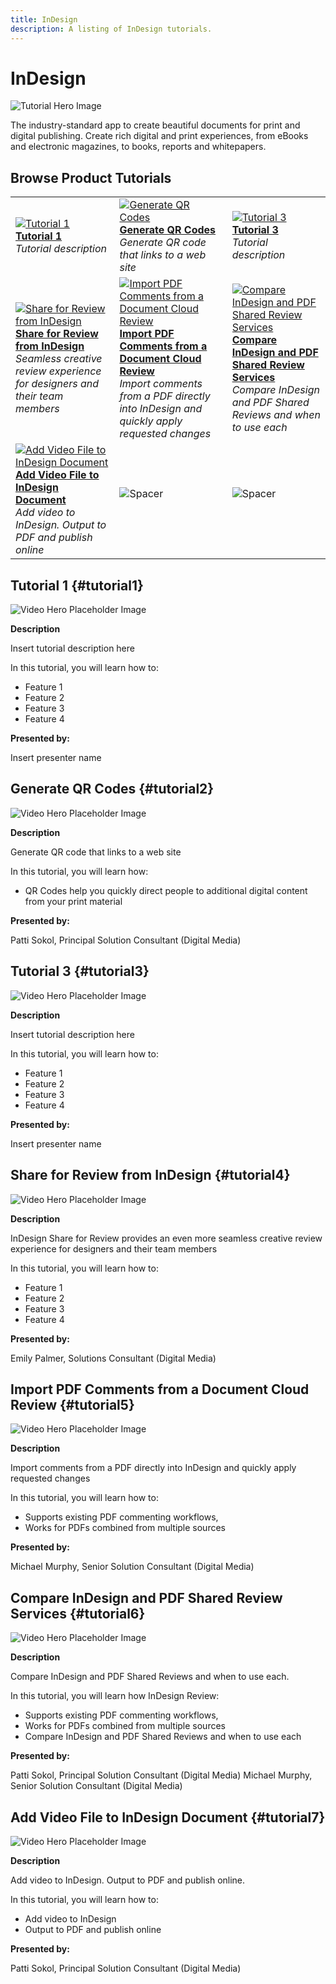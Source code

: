 ```yaml
---
title: InDesign
description: A listing of InDesign tutorials.
---
```


# InDesign

![Tutorial Hero Image](../assets/InDesign.jpg)

The industry-standard app to create beautiful documents for print and digital publishing. Create rich digital and print experiences, from eBooks and electronic magazines, to books, reports and whitepapers.

## Browse Product Tutorials

<table>
<tr>
 <td>
   <a href="indesign.md#tutorial1">
      <img alt="Tutorial 1" src="../assets//table_placeholder.png" />
   </a>
    <div>
   <a href="indesign.md#tutorial1"><strong>Tutorial 1</strong></a>
    </div>
    <em>Tutorial description</em>
    <br>
  </td>
  <td>
    <a href="indesign.md#tutorial2">
        <img alt="Generate QR Codes" src="../assets/table_placeholder.png" />
    </a>
    <div>
    <a href="indesign.md#tutorial2"><strong>Generate QR Codes</strong></a>
    </div>
    <em>Generate QR code that links to a web site</em>
    <br>
  </td>
  <td>
    <a href="indesign.md#tutorial3">
        <img alt="Tutorial 3" src="../assets/table_placeholder.png" />
    </a>
    <div>
    <a href="indesign.md#tutorial3"><strong>Tutorial 3</strong></a>
    </div>
    <em>Tutorial description</em>
  </td>
</tr>
<tr>
 <td>
   <a href="indesign.md#tutorial4">
      <img alt="Share for Review from InDesign" src="../assets//table_placeholder.png" />
   </a>
    <div>
   <a href="indesign.md#tutorial1"><strong>Share for Review from InDesign</strong></a>
    </div>
    <em>Seamless creative review experience for designers and their team members</em>
    <br>
  </td>
  <td>
    <a href="indesign.md#tutorial5">
        <img alt="Import PDF Comments from a Document 
Cloud Review" src="../assets/table_placeholder.png" />
    </a>
    <div>
    <a href="indesign.md#tutorial2"><strong>Import PDF Comments from a Document 
Cloud Review</strong></a>
    </div>
    <em>Import comments from a PDF directly into InDesign and quickly apply requested changes</em>
    <br>
  </td>
  <td>
    <a href="indesign.md#tutorial6">
        <img alt="Compare InDesign and PDF Shared Review 
Services" src="../assets/table_placeholder.png" />
    </a>
    <div>
    <a href="indesign.md#tutorial3"><strong>Compare InDesign and PDF Shared Review 
Services</strong></a>
    </div>
    <em>Compare InDesign and PDF Shared Reviews and when to use each</em>
  </td>
</tr>
<tr>
 <td>
   <a href="indesign.md#tutorial7">
      <img alt="Add Video File to InDesign Document" src="../assets//table_placeholder.png" />
   </a>
    <div>
   <a href="indesign.md#tutorial7"><strong>Add Video File to InDesign Document</strong></a>
    </div>
    <em>Add video to InDesign. Output to PDF and publish online</em>
    <br>
  </td>
 <td>
    <img alt="Spacer" src="../assets/Whitespacer.png" />
    <div>
    <br>
 </td>
 <td>
    <img alt="Spacer" src="../assets/Whitespacer.png" />
    <div>
    <br>
 </td>
</tr>
</table>

## Tutorial 1 {#tutorial1}

![Video Hero Placeholder Image](../assets/table_placeholder.png)

**Description**

Insert tutorial description here

In this tutorial, you will learn how to:
* Feature 1
* Feature 2
* Feature 3
* Feature 4

**Presented by:**

Insert presenter name

## Generate QR Codes {#tutorial2}

![Video Hero Placeholder Image](../assets/table_placeholder.png)

**Description**

Generate QR code that links to a web site

In this tutorial, you will learn how:
* QR Codes help you quickly direct people to additional digital content from your print material

**Presented by:**

Patti Sokol, Principal Solution Consultant (Digital Media)

## Tutorial 3 {#tutorial3}

![Video Hero Placeholder Image](../assets/table_placeholder.png)

**Description**

Insert tutorial description here

In this tutorial, you will learn how to:
* Feature 1
* Feature 2
* Feature 3
* Feature 4

**Presented by:**

Insert presenter name

## Share for Review from InDesign {#tutorial4}

![Video Hero Placeholder Image](../assets/table_placeholder.png)

**Description**

InDesign Share for Review provides an even more seamless creative review experience for designers and their team members

In this tutorial, you will learn how to:
* Feature 1
* Feature 2
* Feature 3
* Feature 4

**Presented by:**

Emily Palmer, Solutions Consultant (Digital Media)

## Import PDF Comments from a Document Cloud Review {#tutorial5}

![Video Hero Placeholder Image](../assets/table_placeholder.png)

**Description**

Import comments from a PDF directly into InDesign and quickly apply requested changes

In this tutorial, you will learn how to:
* Supports existing PDF commenting workflows,
* Works for PDFs combined from multiple sources

**Presented by:**

Michael Murphy, Senior Solution Consultant (Digital Media)

## Compare InDesign and PDF Shared Review Services {#tutorial6}

![Video Hero Placeholder Image](../assets/table_placeholder.png)

**Description**

Compare InDesign and PDF Shared Reviews and when to use each. 

In this tutorial, you will learn how InDesign Review:
* Supports existing PDF commenting workflows,
* Works for PDFs combined from multiple sources
* Compare InDesign and PDF Shared Reviews and when to use each

**Presented by:**

Patti Sokol, Principal Solution Consultant (Digital Media)
Michael Murphy, Senior Solution Consultant (Digital Media)

## Add Video File to InDesign Document {#tutorial7}

![Video Hero Placeholder Image](../assets/table_placeholder.png)

**Description**

Add video to InDesign. Output to PDF and publish online. 

In this tutorial, you will learn how to:
* Add video to InDesign 
* Output to PDF and publish online

**Presented by:**

Patti Sokol, Principal Solution Consultant (Digital Media)